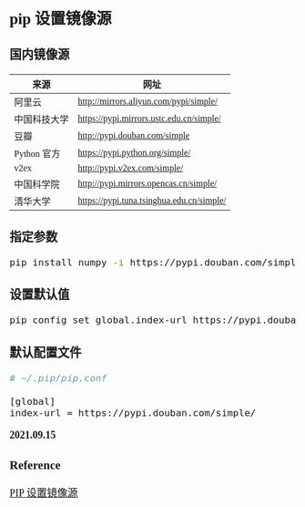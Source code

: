 <font size=4 face='楷体'>

## pip 设置镜像源

### 国内镜像源

| 来源         | 网址                                      |
| ------------ | ----------------------------------------- |
| 阿里云       | http://mirrors.aliyun.com/pypi/simple/    |
| 中国科技大学 | https://pypi.mirrors.ustc.edu.cn/simple/  |
| 豆瓣         | http://pypi.douban.com/simple             |
| Python 官方  | https://pypi.python.org/simple/           |
| v2ex         | http://pypi.v2ex.com/simple/              |
| 中国科学院   | http://pypi.mirrors.opencas.cn/simple/    |
| 清华大学     | https://pypi.tuna.tsinghua.edu.cn/simple/ |

### 指定参数

```bash
pip install numpy -i https://pypi.douban.com/simple/
```

### 设置默认值

```bash
pip config set global.index-url https://pypi.douban.com/simple/
```

### 默认配置文件

```bash
# ~/.pip/pip.conf

[global]
index-url = https://pypi.douban.com/simple/
```

**2021.09.15**

### Reference

[PIP 设置镜像源](https://www.cnblogs.com/jimlau/p/13155747.html)
